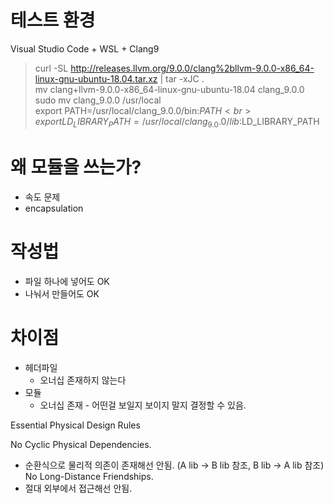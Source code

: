 # 테스트 환경
Visual Studio Code + WSL + Clang9

> curl -SL http://releases.llvm.org/9.0.0/clang%2bllvm-9.0.0-x86_64-linux-gnu-ubuntu-18.04.tar.xz | tar -xJC . <br>
mv clang+llvm-9.0.0-x86_64-linux-gnu-ubuntu-18.04 clang_9.0.0<br>
sudo mv clang_9.0.0 /usr/local<br>
export PATH=/usr/local/clang_9.0.0/bin:$PATH<br>
export LD_LIBRARY_PATH=/usr/local/clang_9.0.0/lib:$LD_LIBRARY_PATH<br>

# 왜 모듈을 쓰는가?
* 속도 문제
* encapsulation

# 작성법
* 파일 하나에 넣어도 OK
* 나눠서 만들어도 OK

# 차이점
* 헤더파일 
    * 오너십 존재하지 않는다
* 모듈
    * 오너십 존재 - 어떤걸 보일지 보이지 말지 결정할 수 있음.

Essential Physical Design Rules

No Cyclic Physical Dependencies.
- 순환식으로 물리적 의존이 존재해선 안됨. (A lib -> B lib 참조, B lib -> A lib 참조)
No Long-Distance Friendships.
- 절대 외부에서 접근해선 안됨.